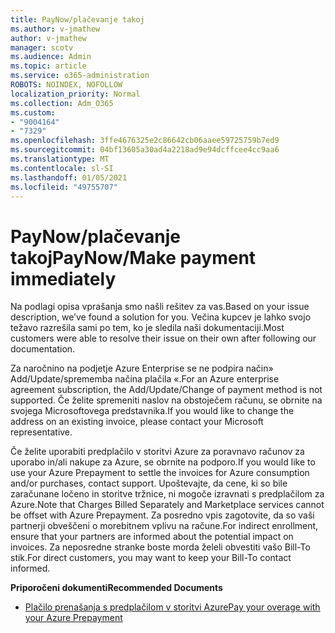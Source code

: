 ```yaml
---
title: PayNow/plačevanje takoj
ms.author: v-jmathew
author: v-jmathew
manager: scotv
ms.audience: Admin
ms.topic: article
ms.service: o365-administration
ROBOTS: NOINDEX, NOFOLLOW
localization_priority: Normal
ms.collection: Adm_O365
ms.custom:
- "9004164"
- "7329"
ms.openlocfilehash: 3ffe4676325e2c86642cb06aaee59725759b7ed9
ms.sourcegitcommit: 04bf13605a30ad4a2218ad9e94dcffcee4cc9aa6
ms.translationtype: MT
ms.contentlocale: sl-SI
ms.lasthandoff: 01/05/2021
ms.locfileid: "49755707"
---
```

# <a name="paynowmake-payment-immediately"></a><span data-ttu-id="81680-102">PayNow/plačevanje takoj</span><span class="sxs-lookup"><span data-stu-id="81680-102">PayNow/Make payment immediately</span></span>

<span data-ttu-id="81680-103">Na podlagi opisa vprašanja smo našli rešitev za vas.</span><span class="sxs-lookup"><span data-stu-id="81680-103">Based on your issue description, we’ve found a solution for you.</span></span> <span data-ttu-id="81680-104">Večina kupcev je lahko svojo težavo razrešila sami po tem, ko je sledila naši dokumentaciji.</span><span class="sxs-lookup"><span data-stu-id="81680-104">Most customers were able to resolve their issue on their own after following our documentation.</span></span>

<span data-ttu-id="81680-105">Za naročnino na podjetje Azure Enterprise se ne podpira način» Add/Update/sprememba načina plačila «.</span><span class="sxs-lookup"><span data-stu-id="81680-105">For an Azure enterprise agreement subscription, the Add/Update/Change of payment method is not supported.</span></span> <span data-ttu-id="81680-106">Če želite spremeniti naslov na obstoječem računu, se obrnite na svojega Microsoftovega predstavnika.</span><span class="sxs-lookup"><span data-stu-id="81680-106">If you would like to change the address on an existing invoice, please contact your Microsoft representative.</span></span>

<span data-ttu-id="81680-107">Če želite uporabiti predplačilo v storitvi Azure za poravnavo računov za uporabo in/ali nakupe za Azure, se obrnite na podporo.</span><span class="sxs-lookup"><span data-stu-id="81680-107">If you would like to use your Azure Prepayment to settle the invoices for Azure consumption and/or purchases, contact support.</span></span> <span data-ttu-id="81680-108">Upoštevajte, da cene, ki so bile zaračunane ločeno in storitve tržnice, ni mogoče izravnati s predplačilom za Azure.</span><span class="sxs-lookup"><span data-stu-id="81680-108">Note that Charges Billed Separately and Marketplace services cannot be offset with Azure Prepayment.</span></span> <span data-ttu-id="81680-109">Za posredno vpis zagotovite, da so vaši partnerji obveščeni o morebitnem vplivu na račune.</span><span class="sxs-lookup"><span data-stu-id="81680-109">For indirect enrollment, ensure that your partners are informed about the potential impact on invoices.</span></span> <span data-ttu-id="81680-110">Za neposredne stranke boste morda želeli obvestiti vašo Bill-To stik.</span><span class="sxs-lookup"><span data-stu-id="81680-110">For direct customers, you may want to keep your Bill-To contact informed.</span></span>

<span data-ttu-id="81680-111">**Priporočeni dokumenti**</span><span class="sxs-lookup"><span data-stu-id="81680-111">**Recommended Documents**</span></span>

- [<span data-ttu-id="81680-112">Plačilo prenašanja s predplačilom v storitvi Azure</span><span class="sxs-lookup"><span data-stu-id="81680-112">Pay your overage with your Azure Prepayment</span></span>](https://docs.microsoft.com/azure/cost-management-billing/manage/ea-portal-enrollment-invoices#pay-your-overage-with-your-azure-prepayment)
